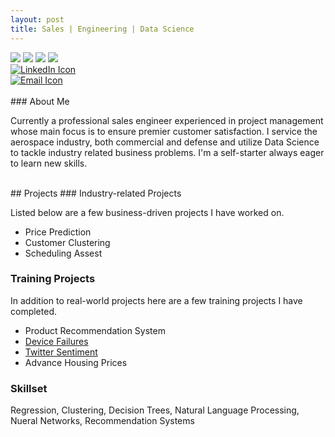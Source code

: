 ```yaml
---
layout: post
title: Sales | Engineering | Data Science
---
```

<div id="cf4a" class="shadow">
  <img src="/blog/public/power-of-the-handshake-.jpg" />
  <img src="/blog/public/electronics.jpg" />
  <img src="/blog/public/datascience1.jpg" />
  <img src="/blog/public/robotics.jpg" />
</div>

<div id="icons">
  <div class = "imgContainer">
    <a href="https://www.linkedin.com/in/randy-nolden-86096323/">
      <img src="/blog/public/square-linkedin.png" alt="LinkedIn Icon">
    </a>
  </div>  
  <div class = "imgContainer">  
    <a href="mailto:rnolden3@gmail.com">
      <img src="/blog/public/email_icon1.jpg" alt="Email Icon">
    </a>
  </div>  
</div>

<br>
### About Me

Currently a professional sales engineer experienced in project management whose main focus is to ensure premier customer satisfaction. I service the aerospace industry, both commercial and defense and utilize Data Science to tackle industry related business problems. I'm a self-starter always eager to learn new skills. 
>
<br>
<a name="projects"></a>
## Projects
### Industry-related Projects

Listed below are a few business-driven projects I have worked on.

* Price Prediction
* Customer Clustering
* Scheduling Assest

### Training Projects

In addition to real-world projects here are a few training projects I have completed. 

* Product Recommendation System
* <a href= "{{ site.baseurl }}page.md">Device Failures</a>
* <a href= "{{ site.baseurl }}/">Twitter Sentiment</a>
* Advance Housing Prices


### Skillset

Regression, Clustering, Decision Trees, Natural Language Processing, Nueral Networks, Recommendation Systems
